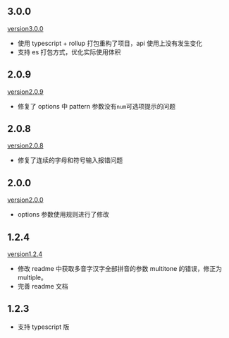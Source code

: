 ## 3.0.0

[version3.0.0](./3.0.0.md)

- 使用 typescript + rollup 打包重构了项目，api 使用上没有发生变化
- 支持 es 打包方式，优化实际使用体积

## 2.0.9

[version2.0.9](./2.0.9.md)

- 修复了 options 中 pattern 参数没有`num`可选项提示的问题

## 2.0.8

[version2.0.8](./2.0.8.md)

- 修复了连续的字母和符号输入报错问题

## 2.0.0

[version2.0.0](./2.0.0.md)

- options 参数使用规则进行了修改

## 1.2.4

[version1.2.4](./1.2.4.md)

- 修改 readme 中获取多音字汉字全部拼音的参数 multitone 的错误，修正为 multiple。
- 完善 readme 文档

## 1.2.3

- 支持 typescript 版

